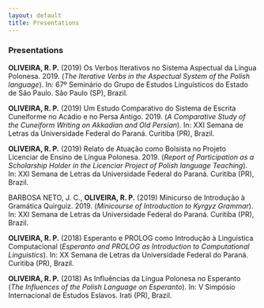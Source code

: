 ```yaml
---
layout: default
title: Presentations
---
```


### Presentations

**OLIVEIRA, R. P.** (2019) Os Verbos Iterativos no Sistema Aspectual da Língua Polonesa. 2019. (_The Iterative Verbs in the Aspectual System of the Polish language_). In: 67º Seminário do Grupo de Estudos Linguísticos do Estado de São Paulo. São Paulo (SP), Brazil.

**OLIVEIRA, R. P.** (2019) Um Estudo Comparativo do Sistema de Escrita Cuneiforme no Acádio e no Persa Antigo. 2019. (_A Comparative Study of the Cuneiform Writing on Akkadian and Old Persian_). In: XXI Semana de Letras da Universidade Federal do Paraná. Curitiba (PR), Brazil.

**OLIVEIRA, R. P.** (2019) Relato de Atuação como Bolsista no Projeto Licenciar de Ensino de Língua Polonesa. 2019. (_Report of Participation as a Scholarship Holder in the Licenciar Project of Polish language Teaching_). In: XXI Semana de Letras da Universidade Federal do Paraná. Curitiba (PR), Brazil.

BARBOSA NETO, J. C., **OLIVEIRA, R. P.** (2019) Minicurso de Introdução à Gramática Quirguiz. 2019. (_Minicourse of Introduction to Kyrgyz Grammar_). In: XXI Semana de Letras da Universidade Federal do Paraná. Curitiba (PR), Brazil.

**OLIVEIRA, R. P.** (2018) Esperanto e PROLOG como Introdução à Linguística Computacional (_Esperanto and PROLOG as Introduction to Computational Linguistics_). In: XX Semana de Letras da Universidade Federal do Paraná. Curitiba (PR), Brazil.

**OLIVEIRA, R. P.** (2018) As Influências da Língua Polonesa no Esperanto (_The Influences of the Polish Language on Esperanto_). In: V Simpósio Internacional de Estudos Eslavos. Irati (PR), Brazil.
